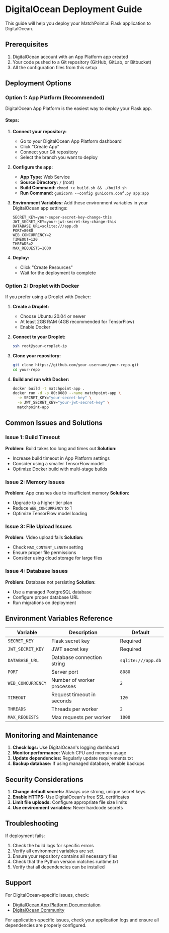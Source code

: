 # DigitalOcean Deployment Guide

This guide will help you deploy your MatchPoint.ai Flask application to DigitalOcean.

## Prerequisites

1. DigitalOcean account with an App Platform app created
2. Your code pushed to a Git repository (GitHub, GitLab, or Bitbucket)
3. All the configuration files from this setup

## Deployment Options

### Option 1: App Platform (Recommended)

DigitalOcean App Platform is the easiest way to deploy your Flask app.

#### Steps:

1. **Connect your repository:**
   - Go to your DigitalOcean App Platform dashboard
   - Click "Create App"
   - Connect your Git repository
   - Select the branch you want to deploy

2. **Configure the app:**
   - **App Type:** Web Service
   - **Source Directory:** `/` (root)
   - **Build Command:** `chmod +x build.sh && ./build.sh`
   - **Run Command:** `gunicorn --config gunicorn.conf.py app:app`

3. **Environment Variables:**
   Add these environment variables in your DigitalOcean app settings:
   ```
   SECRET_KEY=your-super-secret-key-change-this
   JWT_SECRET_KEY=your-jwt-secret-key-change-this
   DATABASE_URL=sqlite:///app.db
   PORT=8080
   WEB_CONCURRENCY=2
   TIMEOUT=120
   THREADS=2
   MAX_REQUESTS=1000
   ```

4. **Deploy:**
   - Click "Create Resources"
   - Wait for the deployment to complete

### Option 2: Droplet with Docker

If you prefer using a Droplet with Docker:

1. **Create a Droplet:**
   - Choose Ubuntu 20.04 or newer
   - At least 2GB RAM (4GB recommended for TensorFlow)
   - Enable Docker

2. **Connect to your Droplet:**
   ```bash
   ssh root@your-droplet-ip
   ```

3. **Clone your repository:**
   ```bash
   git clone https://github.com/your-username/your-repo.git
   cd your-repo
   ```

4. **Build and run with Docker:**
   ```bash
   docker build -t matchpoint-app .
   docker run -d -p 80:8080 --name matchpoint-app \
     -e SECRET_KEY="your-secret-key" \
     -e JWT_SECRET_KEY="your-jwt-secret-key" \
     matchpoint-app
   ```

## Common Issues and Solutions

### Issue 1: Build Timeout
**Problem:** Build takes too long and times out
**Solution:** 
- Increase build timeout in App Platform settings
- Consider using a smaller TensorFlow model
- Optimize Docker build with multi-stage builds

### Issue 2: Memory Issues
**Problem:** App crashes due to insufficient memory
**Solution:**
- Upgrade to a higher tier plan
- Reduce `WEB_CONCURRENCY` to 1
- Optimize TensorFlow model loading

### Issue 3: File Upload Issues
**Problem:** Video upload fails
**Solution:**
- Check `MAX_CONTENT_LENGTH` setting
- Ensure proper file permissions
- Consider using cloud storage for large files

### Issue 4: Database Issues
**Problem:** Database not persisting
**Solution:**
- Use a managed PostgreSQL database
- Configure proper database URL
- Run migrations on deployment

## Environment Variables Reference

| Variable | Description | Default |
|----------|-------------|---------|
| `SECRET_KEY` | Flask secret key | Required |
| `JWT_SECRET_KEY` | JWT secret key | Required |
| `DATABASE_URL` | Database connection string | `sqlite:///app.db` |
| `PORT` | Server port | `8080` |
| `WEB_CONCURRENCY` | Number of worker processes | `2` |
| `TIMEOUT` | Request timeout in seconds | `120` |
| `THREADS` | Threads per worker | `2` |
| `MAX_REQUESTS` | Max requests per worker | `1000` |

## Monitoring and Maintenance

1. **Check logs:** Use DigitalOcean's logging dashboard
2. **Monitor performance:** Watch CPU and memory usage
3. **Update dependencies:** Regularly update requirements.txt
4. **Backup database:** If using managed database, enable backups

## Security Considerations

1. **Change default secrets:** Always use strong, unique secret keys
2. **Enable HTTPS:** Use DigitalOcean's free SSL certificates
3. **Limit file uploads:** Configure appropriate file size limits
4. **Use environment variables:** Never hardcode secrets

## Troubleshooting

If deployment fails:

1. Check the build logs for specific errors
2. Verify all environment variables are set
3. Ensure your repository contains all necessary files
4. Check that the Python version matches runtime.txt
5. Verify that all dependencies can be installed

## Support

For DigitalOcean-specific issues, check:
- [DigitalOcean App Platform Documentation](https://docs.digitalocean.com/products/app-platform/)
- [DigitalOcean Community](https://www.digitalocean.com/community)

For application-specific issues, check your application logs and ensure all dependencies are properly configured.
